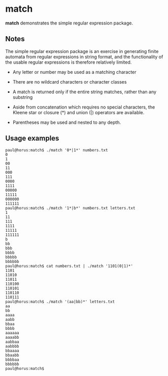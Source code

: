 # match

**match** demonstrates the simple regular expression package.

## Notes

The simple regular expression package is an exercise in generating finite
automata from regular expressions in string format, and the functionality
of the usable regular expressions is therefore relatively limited.

* Any letter or number may be used as a matching character

* There are no wildcard characters or character classes

* A match is returned only if the entire string matches, rather than any
substring

* Aside from concatenation which requires no special characters, the
Kleene star or closure (*) and union (|) operators are available.

* Parentheses may be used and nested to any depth.

## Usage examples

	paul@horus:match$ ./match '0*|1*' numbers.txt
	0
	1
	00
	11
	000
	111
	0000
	1111
	00000
	11111
	000000
	111111
	paul@horus:match$ ./match '1*|b*' numbers.txt letters.txt
	1
	11
	111
	1111
	11111
	111111
	b
	bb
	bbb
	bbbb
	bbbbb
	bbbbbb
	paul@horus:match$ cat numbers.txt | ./match '1101(0|1)*'
	1101
	11010
	11011
	110100
	110101
	110110
	110111
	paul@horus:match$ ./match '(aa|bb)*' letters.txt
	aa
	bb
	aaaa
	aabb
	bbaa
	bbbb
	aaaaaa
	aaaabb
	aabbaa
	aabbbb
	bbaaaa
	bbaabb
	bbbbaa
	bbbbbb
	paul@horus:match$ 

